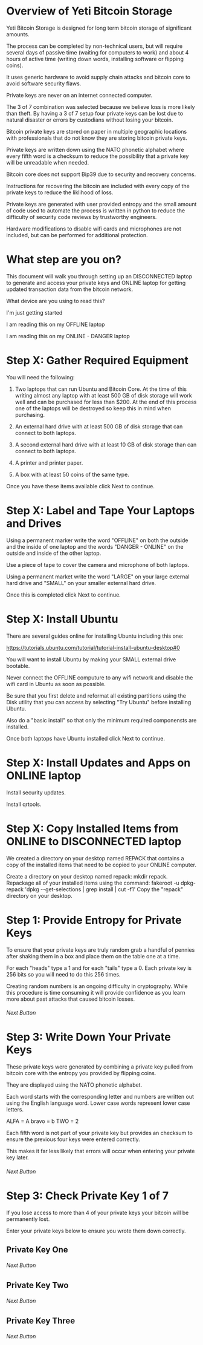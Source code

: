 # Overview of Yeti Bitcoin Storage

Yeti Bitcoin Storage is designed
for long term bitcoin storage of significant amounts.

The process can be completed by non-technical users,
but will require several days of passive time 
(waiting for computers to work)
and about 4 hours of active time
(writing down words, installing software or flipping coins).

It uses generic hardware to avoid supply chain attacks
and bitcoin core to avoid software security flaws.

Private keys are never on an internet connected computer.

The 3 of 7 combination was selected
because we believe loss is more likely than theft.
By having a 3 of 7 setup four private keys
can be lost due to natural disaster or 
errors by custodians without losing your bitcoin.

Bitcoin private keys are stored on paper 
in multiple geographic locations
with professionals that do not know they are storing
bitcoin private keys.

Private keys are written down using the NATO phonetic
alphabet where every fifth word is a checksum
to reduce the possibility that a private key will
be unreadable when needed.

Bitcoin core does not support Bip39 due to security
and recovery concerns.

Instructions for recovering the bitcoin are included
with every copy of the private keys
to reduce the liklihood of loss. 

Private keys are generated with user provided entropy
and the small amount of code used to automate the process
is written in python to reduce the difficulty of 
security code reviews by trustworthy engineers. 

Hardware modifications to disable wifi cards
and microphones are not included,
but can be performed for additional protection.

# What step are you on?

This document will walk you through setting up
an DISCONNECTED laptop to generate and access your private keys
and ONLINE laptop for getting updated transaction data
from the bitcoin network.

What device are you using to read this?

I'm just getting started

I am reading this on my OFFLINE laptop

I am reading this on my ONLINE - DANGER laptop

# Step X: Gather Required Equipment
You will need the following:

1. Two laptops that can run Ubuntu and Bitcoin Core. 
At the time of this writing almost any laptop with at least
500 GB of disk storage will work well
and can be purchased for less than $200. 
At the end of this process one of the laptops will be destroyed
so keep this in mind when purchasing.

2. An external hard drive with at least 
500 GB
of disk storage that can connect to both laptops.

3. A second external hard drive with at least
10 GB
of disk storage than can connect to both laptops.

3. A printer and printer paper.

4. A box with at least 50 coins of the same type.

Once you have these items available click Next to continue.

# Step X: Label and Tape Your Laptops and Drives

Using a permanent marker write the word "OFFLINE" 
on both the outside and the inside of one laptop
and the words "DANGER - ONLINE" on the outside
and inside of the other laptop.

Use a piece of tape to cover the camera
and microphone of both laptops. 

Using a permanent market write the word "LARGE"
on your large external hard drive and "SMALL"
on your smaller external hard drive.

Once this is completed click Next to continue.

# Step X: Install Ubuntu

There are several guides online for installing Ubuntu
including this one:

https://tutorials.ubuntu.com/tutorial/tutorial-install-ubuntu-desktop#0

You will want to install Ubuntu by making your SMALL external drive 
bootable.

Never connect the OFFLINE computure to any wifi network and disable the wifi
card in Ubuntu as soon as possible.

Be sure that you first delete and reformat all existing partitions
using the Disk utility that you can access by selecting
"Try Ubuntu" before installing Ubuntu.

Also do a "basic install" so that only the minimum required componensts are installed.

Once both laptops have Ubuntu installed click Next to continue.

# Step X: Install Updates and Apps on ONLINE laptop

Install security updates.

Install qrtools.

# Step X: Copy Installed Items from ONLINE to DISCONNECTED laptop 

We created a directory on your desktop named REPACK
that contains a copy of the installed items that 
need to be copied to your ONLINE computer.

Create a directory on your desktop named repack:
     mkdir repack.
Repackage all of your installed items using the command:
     fakeroot -u dpkg-repack 'dpkg --get-selections | grep install | cut -f1'
Copy the "repack" directory on your desktop.








# Step 1: Provide Entropy for Private Keys

To ensure that your private keys are truly random
grab a handful of pennies after shaking them in a box
and place them on the table one at a time.

For each "heads" type a 1 and for each "tails" type a 0.
Each private key is 256 bits so you will need to do this 256 times.

Creating random numbers is an ongoing difficulty in cryptography. 
While this procedure is time consuming
it will provide confidence as you learn more
about past attacks that caused bitcoin losses. 



###### Next Button



# Step 3: Write Down Your Private Keys

These private keys were generated by combining a private key
pulled from bitcoin core with the entropy
you provided by flipping coins.

They are displayed using the NATO phonetic alphabet.

Each word starts with the corresponding letter and 
numbers are written out using the English language
word. Lower case words represent lower case letters.

ALFA = A
bravo = b
TWO = 2

Each fifth word is not part of your private key
but provides an checksum to ensure the previous four keys 
were entered correctly.

This makes it far less likely that errors will occur
when entering your private key later.

###### Next Button

# Step 3: Check Private Key 1 of 7

If you lose access to more than 4 of your private keys
your bitcoin will be permanently lost.

Enter your private keys below 
to ensure you wrote them down correctly.



## Private Key One

###### Next Button

## Private Key Two

###### Next Button

## Private Key Three

###### Next Button
